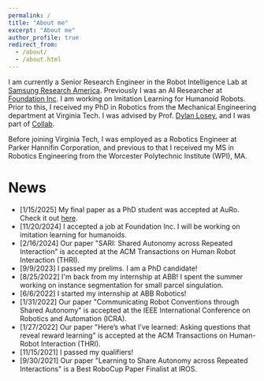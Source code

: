 ```yaml
---
permalink: /
title: "About me"
excerpt: "About me"
author_profile: true
redirect_from: 
  - /about/
  - /about.html
---
```



I am currently a Senior Research Engineer in the Robot Intelligence Lab at [Samsung Research America](https://sra.samsung.com/). Previously I was an AI Researcher at [Foundation Inc](https://foundation.bot/). I am working on Imitation Learning for Humanoid Robots. Prior to this, I received my PhD in Robotics from the Mechanical Engineering department at Virginia Tech. I was advised by Prof. [Dylan Losey](https://dylanlosey.com/), and I was part of [Collab](https://collab.me.vt.edu/). 

Before joining Virginia Tech, I was employed as a Robotics Engineer at Parker Hannifin Corporation, and previous to that I received my MS in Robotics Engineering from the Worcester Polytechnic Institute (WPI), MA.

# News
- [1/15/2025] My final paper as a PhD student was accepted at AuRo. Check it out [here](https://link.springer.com/article/10.1007/s10514-024-10188-y).
- [11/20/2024] I accepted a job at Foundation Inc. I will be working on imitation learning for humanoids.
- [2/16/2024] Our paper "SARI: Shared Autonomy across Repeated Interaction" is accepted at the ACM Transactions on Human Robot Interaction (THRI).
- [9/9/2023] I passed my prelims. I am a PhD candidate!
- [8/25/2022] I'm back from my internship at ABB! I spent the summer working on instance segmentation for small parcel singulation.
- [6/6/2022] I started my internship at ABB Robotics!
- [1/31/2022] Our paper "Communicating Robot Conventions through Shared Autonomy" is accepted at the IEEE International Conference on Robotics and Automation (ICRA).
- [1/27/2022] Our paper "Here’s what I’ve learned: Asking questions that reveal reward learning" is accepted at the ACM Transactions on Human-Robot Interaction (THRI).
- [11/15/2021] I passed my qualifiers! 
- [9/30/2021] Our paper "Learning to Share Autonomy across Repeated Interactions" is a Best RoboCup Paper Finalist at IROS. 
